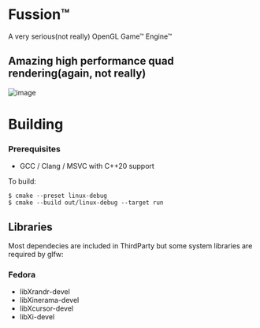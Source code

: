 # Fussion™
A very serious(not really) OpenGL Game™ Engine™

## Amazing high performance quad rendering(again, not really)
![image](https://user-images.githubusercontent.com/30367251/228143690-f045524d-f7fb-467b-8da0-2983b8a6b127.png)

# Building
### Prerequisites
- GCC / Clang / MSVC with C++20 support

To build:
```shell
$ cmake --preset linux-debug
$ cmake --build out/linux-debug --target run
```
## Libraries
Most dependecies are included in ThirdParty but some system libraries are required by glfw:
### Fedora
- libXrandr-devel
- libXinerama-devel
- libXcursor-devel
- libXi-devel
